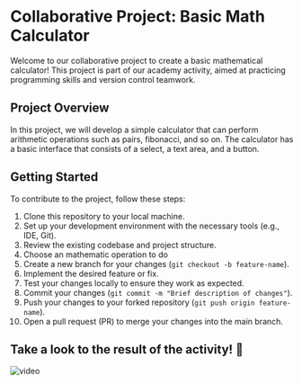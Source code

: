 # Collaborative Project: Basic Math Calculator

Welcome to our collaborative project to create a basic mathematical calculator! This project is part of our academy activity, aimed at practicing programming skills and version control teamwork.

## Project Overview

In this project, we will develop a simple calculator that can perform arithmetic operations such as pairs, fibonacci, and so on. The calculator has a basic interface that consists of a select, a text area, and a button.

## Getting Started

To contribute to the project, follow these steps:

1. Clone this repository to your local machine.
2. Set up your development environment with the necessary tools (e.g., IDE, Git).
3. Review the existing codebase and project structure.
4. Choose an mathematic operation to do
5. Create a new branch for your changes (`git checkout -b feature-name`).
6. Implement the desired feature or fix.
7. Test your changes locally to ensure they work as expected.
8. Commit your changes (`git commit -m "Brief description of changes"`).
9. Push your changes to your forked repository (`git push origin feature-name`).
10. Open a pull request (PR) to merge your changes into the main branch.

## Take a look to the result of the activity! 🚀

![video]()

